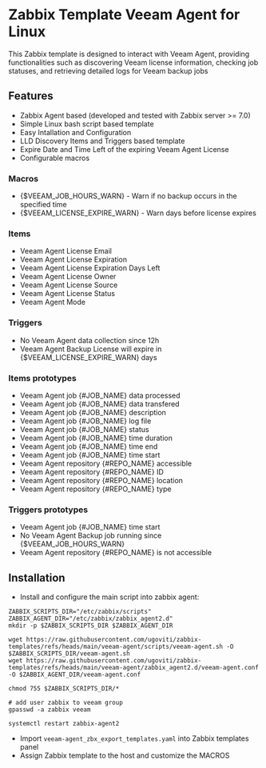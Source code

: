 # Zabbix Template Veeam Agent for Linux
This Zabbix template is designed to interact with Veeam Agent, providing functionalities such as discovering Veeam license information, checking job statuses, and retrieving detailed logs for Veeam backup jobs

## Features
- Zabbix Agent based (developed and tested with Zabbix server >= 7.0)
- Simple Linux bash script based template
- Easy Intallation and Configuration
- LLD Discovery Items and Triggers based template
- Expire Date and Time Left of the expiring Veeam Agent License
- Configurable macros

### Macros
- {$VEEAM_JOB_HOURS_WARN} - Warn if no backup occurs in the specified time
- {$VEEAM_LICENSE_EXPIRE_WARN} - Warn days before license expires

### Items
- Veeam Agent License Email
- Veeam Agent License Expiration
- Veeam Agent License Expiration Days Left
- Veeam Agent License Owner
- Veeam Agent License Source
- Veeam Agent License Status
- Veeam Agent Mode

### Triggers
- No Veeam Agent data collection since 12h
- Veeam Agent Backup License will expire in {$VEEAM_LICENSE_EXPIRE_WARN} days

### Items prototypes
- Veeam Agent job {#JOB_NAME} data processed
- Veeam Agent job {#JOB_NAME} data transfered
- Veeam Agent job {#JOB_NAME} description
- Veeam Agent job {#JOB_NAME} log file
- Veeam Agent job {#JOB_NAME} status
- Veeam Agent job {#JOB_NAME} time duration
- Veeam Agent job {#JOB_NAME} time end
- Veeam Agent job {#JOB_NAME} time start
- Veeam Agent repository {#REPO_NAME} accessible
- Veeam Agent repository {#REPO_NAME} ID
- Veeam Agent repository {#REPO_NAME} location
- Veeam Agent repository {#REPO_NAME} type

### Triggers prototypes
- Veeam Agent job {#JOB_NAME} time start
- No Veeam Agent Backup job running since {$VEEAM_JOB_HOURS_WARN}
- Veeam Agent repository {#REPO_NAME} is not accessible

## Installation
- Install and configure the main script into zabbix agent:
```
ZABBIX_SCRIPTS_DIR="/etc/zabbix/scripts"
ZABBIX_AGENT_DIR="/etc/zabbix/zabbix_agent2.d"
mkdir -p $ZABBIX_SCRIPTS_DIR $ZABBIX_AGENT_DIR

wget https://raw.githubusercontent.com/ugoviti/zabbix-templates/refs/heads/main/veeam-agent/scripts/veeam-agent.sh -O $ZABBIX_SCRIPTS_DIR/veeam-agent.sh
wget https://raw.githubusercontent.com/ugoviti/zabbix-templates/refs/heads/main/veeam-agent/zabbix_agent2.d/veeam-agent.conf -O $ZABBIX_AGENT_DIR/veeam-agent.conf

chmod 755 $ZABBIX_SCRIPTS_DIR/*

# add user zabbix to veeam group
gpasswd -a zabbix veeam

systemctl restart zabbix-agent2

```
- Import `veeam-agent_zbx_export_templates.yaml` into Zabbix templates panel
- Assign Zabbix template to the host and customize the MACROS
